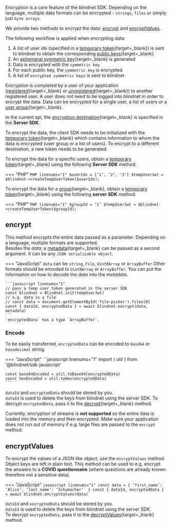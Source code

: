 Encryption is a core feature of the blindnet SDK. Depending on the language, multiple data formats can be encrypted - `strings`, `files` or simply just `byte arrays`. 

We provide two methods to encrypt the data: [encrypt](#encrypt) and [encryptValues](#encryptvalues).

The following workflow is applied when encrypting data:

1. A list of user ids (specified in a [temporary token](../other/glossary.md#temp_user_token){target=_blank}) is sent to blindnet to obtain the corresponding [public keys](../other/glossary.md#public_key){target=_blank}
1. An [ephemeral symmetric key](../other/glossary.md#data_key){target=_blank} is generated
1. Data is encrypted with the `symmetric key`
1. For each public key, the `symmetric key` is encrypted
1. A list of `encrypted symmetric keys` is sent to blindnet

Encryption is completed by a user of your application ([registered](../other/glossary.md#registered_user){target=_blank} or [unregistered](../other/glossary.md#anonymous_user){target=_blank}) to another registered user. A user does not need to be logged into blindnet in order to encrypt the data.
Data can be encrypted for a single user, a list of users or a [user group](../other/glossary.md#user_groups){target=_blank}.

In the current api, the [encryption destination](./managing_users_access.md#creating_temporary_tokens){target=_blank} is specified in the **Server SDK**.

To encrypt the data, the client SDK needs to be initialized with the [temporary token](./managing_users_access.md#creating_temporary_tokens){target=_blank} which contains information to whom the data is encrypted (user group or a list of users). To encrypt to a different destination, a new token needs to be generated.

To encrypt the data for a specific users, obtain a [temporary token](../other/glossary.md#temp_user_token){target=_blank} using the following **Server SDK** method:

=== "PHP"
    ```PHP linenums="1"
    $userIds = [‘1’, ‘2’, ‘3’]
    $tempUserJwt = $blindnet->createTempUserToken($userIds);
    ```

To encrypt the data for a [group](../other/glossary.md#user_groups){target=_blank}, obtain a [temporary token](../other/glossary.md#temp_user_token){target=_blank} using the following **server SDK** method:

=== "PHP"
    ```PHP linenums="1"
    $groupId = ‘1’
    $tempUserJwt = $blindnet->createTempUserToken($groupId);
    ```

## encrypt

This method encrypts the entire data passed as a parameter.
Depending on a language, multiple formats are supported.  
Besides the _data_, a [metadata](../other/glossary.md#metadata){target=_blank} can be passed as a second argument. It can be any `JSON serializable object`.

=== "JavaScript"
    `data` can be `string`, `File`, `Uint8Array` or `ArrayBuffer`
    Other formats should be encoded to `Uint8Array` or `ArrayBuffer`. You can put the information on how to decode the _data_ into the _metadata_.

    ```javascript linenums="1"
    // pass a temp user token generated in the server SDK
    const blindnet = Blindnet.init(tempUserJwt)
    // e.g. data is a file
    // const data = document.getElementById('file-picker').files[0]
    const { dataId, encryptedData } = await blindnet.encrypt(data, metadata)    
    ```
    `encryptedData` has a type `ArrayBuffer`.

### Encode

To be easily transferred, `encryptedData` can be encoded to `base64` or `hexadecimal` string.

=== "JavaScript"
    ```javascript linenums="1"
    import { util } from '@blindnet/sdk-javascript'

    const base64Encoded = util.toBase64(encryptedData)
    const hexEncoded = util.toHex(encryptedData)
    ```

`dataId` and `encryptedData` should be stored by you.  
`dataId` is used to delete the keys from blindnet using the server SDK.
To decrypt `encryptedData`, pass it to the [decrypt](./decrypt.md#decrypt){target=_blank} method.

Currently, encryption of streams is **not supported** so the entire data is loaded into the memory and then encrypted. Make sure your application does not run out of memory if e.g. large files are passed to the `encrypt` method.

## encryptValues

To encrypt the values of a JSON like object, use the `encryptValues` method.  
Object keys are left in plain text. This method can be used to e.g. encrypt the answers to a __COVID questionnaire__ (where questions are already known therefore not a sensitive data).

=== "JavaScript"
    ```javascript linenums="1"
    const data = { ‘first_name’: ‘Alice’, ‘last_name’: ‘Schumacher’  }
    const { dataId, encryptedData } = await blindnet.encryptValues(data)
    ```

`dataId` and `encryptedData` should be stored by you.  
`dataId` is used to delete the keys from blindnet using the server SDK.  
To decrypt `encryptedData`, pass it to the [decryptValues](./decrypt.md#decryptvalues){target=_blank} method.
